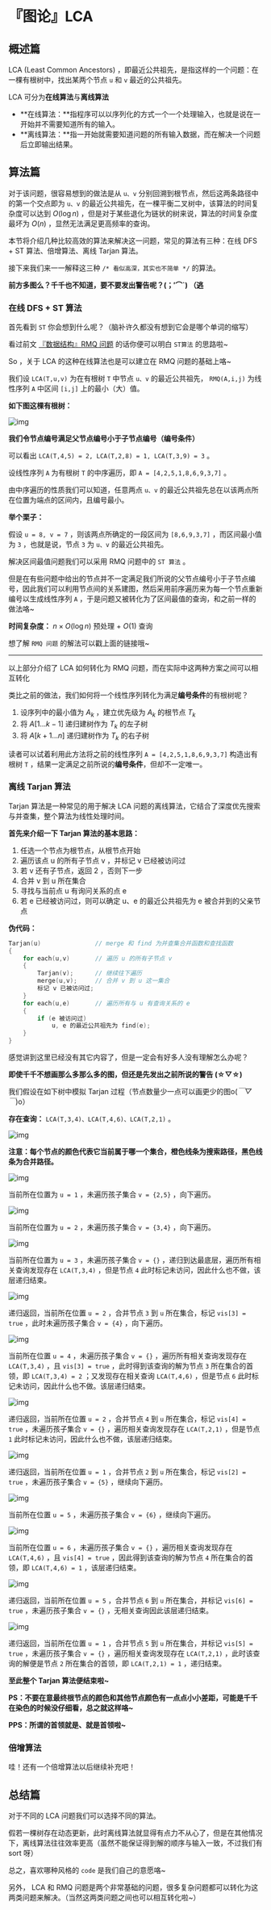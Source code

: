 # 『图论』LCA

## **概述篇**

LCA (Least Common Ancestors) ，即最近公共祖先，是指这样的一个问题：在一棵有根树中，找出某两个节点 `u` 和 `v` 最近的公共祖先。



LCA 可分为**在线算法**与**离线算法**

- **在线算法：**指程序可以以序列化的方式一个一个处理输入，也就是说在一开始并不需要知道所有的输入。
- **离线算法：**指一开始就需要知道问题的所有输入数据，而在解决一个问题后立即输出结果。





## **算法篇**

对于该问题，很容易想到的做法是从 `u、v` 分别回溯到根节点，然后这两条路径中的第一个交点即为 `u、v` 的最近公共祖先，在一棵平衡二叉树中，该算法的时间复杂度可以达到 $O(\log n)$ ，但是对于某些退化为链状的树来说，算法的时间复杂度最坏为 $O(n)$ ，显然无法满足更高频率的查询。



本节将介绍几种比较高效的算法来解决这一问题，常见的算法有三种：在线 DFS + ST 算法、倍增算法、离线 Tarjan 算法。

接下来我们来一一解释这三种 `/* 看似高深，其实也不简单 */` 的算法。

**前方多图么？千千也不知道，要不要发出警告呢？(；′⌒`) （逃**



### **在线 DFS + ST 算法**

首先看到 `ST` 你会想到什么呢？（脑补许久都没有想到它会是哪个单词的缩写）

看过前文 [『数据结构』RMQ 问题](https://www.dreamwings.cn/rmq/4788.html) 的话你便可以明白 `ST算法` 的思路啦~

So ，关于 LCA 的这种在线算法也是可以建立在 RMQ 问题的基础上咯~

我们设 `LCA(T,u,v)` 为在有根树 `T` 中节点 `u、v` 的最近公共祖先， `RMQ(A,i,j)` 为线性序列 `A` 中区间 `[i,j]` 上的最小（大）值。



**如下图这棵有根树：**

![img](https://www.dreamwings.cn/wp-content/uploads/2017/08/lca_0.png)



**我们令节点编号满足父节点编号小于子节点编号（编号条件）**

可以看出 `LCA(T,4,5) = 2, LCA(T,2,8) = 1, LCA(T,3,9) = 3` 。

设线性序列 `A` 为有根树 `T` 的中序遍历，即 `A = [4,2,5,1,8,6,9,3,7]` 。

由中序遍历的性质我们可以知道，任意两点 `u、v` 的最近公共祖先总在以该两点所在位置为端点的区间内，且编号最小。



**举个栗子：**

假设 `u = 8, v = 7` ，则该两点所确定的一段区间为 `[8,6,9,3,7]` ，而区间最小值为 `3` ，也就是说，节点 `3` 为 `u、v` 的最近公共祖先。

解决区间最值问题我们可以采用 RMQ 问题中的 `ST 算法` 。



但是在有些问题中给出的节点并不一定满足我们所说的父节点编号小于子节点编号，因此我们可以利用节点间的关系建图，然后采用前序遍历来为每一个节点重新编号以生成线性序列 `A` ，于是问题又被转化为了区间最值的查询，和之前一样的做法咯~

**时间复杂度：** $n×O(\log n)$ 预处理 + $O(1)$ 查询

想了解 `RMQ 问题` 的解法可以戳上面的链接哦~

---

以上部分介绍了 LCA 如何转化为 RMQ 问题，而在实际中这两种方案之间可以相互转化

类比之前的做法，我们如何将一个线性序列转化为满足**编号条件**的有根树呢？

1. 设序列中的最小值为 $A_k$ ，建立优先级为 $A_k$ 的根节点 $T_k$
2. 将 $A[1...k-1]$ 递归建树作为 $T_k$ 的左子树
3. 将 $A[k+1...n]$ 递归建树作为 $T_k$ 的右子树

读者可以试着利用此方法将之前的线性序列 `A = [4,2,5,1,8,6,9,3,7]` 构造出有根树 `T` ，结果一定满足之前所说的**编号条件**，但却不一定唯一。



### **离线 Tarjan 算法**

Tarjan 算法是一种常见的用于解决 LCA 问题的离线算法，它结合了深度优先搜索与并查集，整个算法为线性处理时间。



**首先来介绍一下 Tarjan 算法的基本思路：**

1. 任选一个节点为根节点，从根节点开始
2. 遍历该点 u 的所有子节点 v ，并标记 v 已经被访问过
3. 若 v 还有子节点，返回 2 ，否则下一步
4. 合并 v 到 u 所在集合
5. 寻找与当前点 u 有询问关系的点 e
6. 若 e 已经被访问过，则可以确定 u、e 的最近公共祖先为 e 被合并到的父亲节点



**伪代码：**

```cpp
Tarjan(u)               // merge 和 find 为并查集合并函数和查找函数
{
    for each(u,v)       // 遍历 u 的所有子节点 v
    {
        Tarjan(v);      // 继续往下遍历
        merge(u,v);     // 合并 v 到 u 这一集合
        标记 v 已被访问过;
    }
    for each(u,e)       // 遍历所有与 u 有查询关系的 e
    {
        if (e 被访问过)
            u, e 的最近公共祖先为 find(e);
    }
}
```



感觉讲到这里已经没有其它内容了，但是一定会有好多人没有理解怎么办呢？

**即使千千不想画那么多那么多的图，但还是先发出之前所说的警告 (☆▽☆)**



我们假设在如下树中模拟 Tarjan 过程（节点数量少一点可以画更少的图o(*￣▽￣*)o）

**存在查询：** `LCA(T,3,4)、LCA(T,4,6)、LCA(T,2,1)` 。

![img](https://www.dreamwings.cn/wp-content/uploads/2017/08/lca_1.png)

**注意：每个节点的颜色代表它当前属于哪一个集合，橙色线条为搜索路径，黑色线条为合并路径。**

![img](https://www.dreamwings.cn/wp-content/uploads/2017/08/lca_2.png)

当前所在位置为 `u = 1` ，未遍历孩子集合 `v = {2,5}` ，向下遍历。

![img](https://www.dreamwings.cn/wp-content/uploads/2017/08/lca_3.png)

当前所在位置为 `u = 2` ，未遍历孩子集合 `v = {3,4}` ，向下遍历。

![img](https://www.dreamwings.cn/wp-content/uploads/2017/08/lca_4.png)

当前所在位置为 `u = 3` ，未遍历孩子集合 `v = {}` ，递归到达最底层，遍历所有相关查询发现存在 `LCA(T,3,4)` ，但是节点 `4` 此时标记未访问，因此什么也不做，该层递归结束。

![img](https://www.dreamwings.cn/wp-content/uploads/2017/08/lca_5.png)

递归返回，当前所在位置 `u = 2` ，合并节点 `3` 到 `u` 所在集合，标记 `vis[3] = true` ，此时未遍历孩子集合 `v = {4}` ，向下遍历。

![img](https://www.dreamwings.cn/wp-content/uploads/2017/08/lca_6.png)

当前所在位置 `u = 4` ，未遍历孩子集合 `v = {}` ，遍历所有相关查询发现存在 `LCA(T,3,4)` ，且 `vis[3] = true` ，此时得到该查询的解为节点 `3` 所在集合的首领，即 `LCA(T,3,4) = 2` ；又发现存在相关查询 `LCA(T,4,6)` ，但是节点 `6` 此时标记未访问，因此什么也不做。该层递归结束。

![img](https://www.dreamwings.cn/wp-content/uploads/2017/08/lca_7.png)

递归返回，当前所在位置 `u = 2` ，合并节点 `4` 到 `u` 所在集合，标记 `vis[4] = true` ，未遍历孩子集合 `v = {}` ，遍历相关查询发现存在 `LCA(T,2,1)` ，但是节点 `1` 此时标记未访问，因此什么也不做，该层递归结束。

![img](https://www.dreamwings.cn/wp-content/uploads/2017/08/lca_8.png)

递归返回，当前所在位置 `u = 1` ，合并节点 `2` 到 `u` 所在集合，标记 `vis[2] = true` ，未遍历孩子集合 `v = {5}` ，继续向下遍历。

![img](https://www.dreamwings.cn/wp-content/uploads/2017/08/lca_9.png)

当前所在位置 `u = 5` ，未遍历孩子集合 `v = {6}` ，继续向下遍历。

![img](https://www.dreamwings.cn/wp-content/uploads/2017/08/lca_10.png)

当前所在位置 `u = 6` ，未遍历孩子集合 `v = {}` ，遍历相关查询发现存在 `LCA(T,4,6)` ，且 `vis[4] = true` ，因此得到该查询的解为节点 `4` 所在集合的首领，即 `LCA(T,4,6) = 1` ，该层递归结束。

![img](https://www.dreamwings.cn/wp-content/uploads/2017/08/lca_11.png)

递归返回，当前所在位置 `u = 5` ，合并节点 `6` 到 `u` 所在集合，并标记 `vis[6] = true` ，未遍历孩子集合 `v = {}` ，无相关查询因此该层递归结束。

![img](https://www.dreamwings.cn/wp-content/uploads/2017/08/lca_12.png)

递归返回，当前所在位置 `u = 1` ，合并节点 `5` 到 `u` 所在集合，并标记 `vis[5] = true` ，未遍历孩子集合 `v = {}` ，遍历相关查询发现存在 `LCA(T,2,1)` ，此时该查询的解便是节点 `2` 所在集合的首领，即 `LCA(T,2,1) = 1` ，递归结束。

**至此整个 Tarjan 算法便结束啦~**

**PS：不要在意最终根节点的颜色和其他节点颜色有一点点小小差距，可能是千千在染色的时候没仔细看，总之就这样咯~**

**PPS：所谓的首领就是、就是首领啦~**



### **倍增算法**

哇！还有一个倍增算法以后继续补充吧！



## **总结篇**

对于不同的 LCA 问题我们可以选择不同的算法。

假若一棵树存在动态更新，此时离线算法就显得有点力不从心了，但是在其他情况下，离线算法往往效率更高（虽然不能保证得到解的顺序与输入一致，不过我们有 sort 呀）

总之，喜欢哪种风格的 `code` 是我们自己的意愿咯~

另外， LCA 和 RMQ 问题是两个非常基础的问题，很多复杂问题都可以转化为这两类问题来解决。（当然这两类问题之间也可以相互转化啦~）